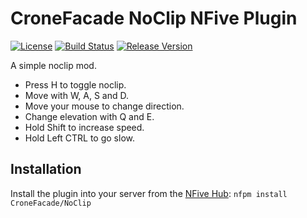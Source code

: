 # CroneFacade NoClip NFive Plugin
[![License](https://img.shields.io/github/license/CroneFacade/NoClip.svg)](LICENSE)
[![Build Status](https://img.shields.io/appveyor/ci/CroneFacade/NoClip/main.svg)](https://ci.appveyor.com/project/CroneFacade/NoClip)
[![Release Version](https://img.shields.io/github/release/CroneFacade/NoClip/all.svg)](https://github.com/CroneFacade/NoClip/releases)

A simple noclip mod.

* Press H to toggle noclip.
* Move with W, A, S and D.
* Move your mouse to change direction.
* Change elevation with Q and E.
* Hold Shift to increase speed.
* Hold Left CTRL to go slow.

## Installation
Install the plugin into your server from the [NFive Hub](https://hub.nfive.io/CroneFacade/NoClip): `nfpm install CroneFacade/NoClip`
